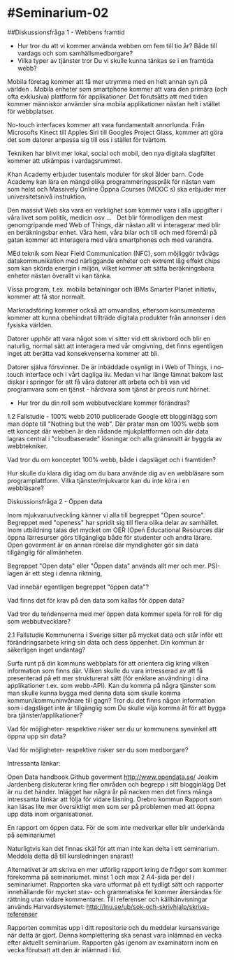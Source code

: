 #Seminarium-02
=============

##Diskussionsfråga 1 - Webbens framtid

* Hur tror du att vi kommer använda webben om fem till tio år? Både till vardags och som samhällsmedborgare?
* Vilka typer av tjänster tror Du vi skulle kunna tänkas se i en framtida webb?

Mobila företag kommer att få mer utrymme med en helt annan syn på världen . Mobila enheter som smartphone kommer att 
vara den primära (och ofta exklusiva) plattform för applikationer. Det förutsätts att med tiden kommer människor 
använder sina mobila applikationer nästan helt i stället för webbplatser.

No-touch interfaces kommer att vara fundamentalt annorlunda. Från Microsofts Kinect till Apples Siri till Googles 
Project Glass, kommer att göra det som datorer anpassa sig till oss i stället för tvärtom.

Tekniken har blivit mer lokal, social och mobil, den nya digitala slagfältet kommer att utkämpas i vardagsrummet.

Khan Academy erbjuder tusentals moduler för skol ålder barn. Code Academy kan lära en mängd olika programmeringsspråk 
för nästan vem som helst och Massively Online Öppna Courses (MOOC s) ska erbjuder mer universitetsnivå instruktion.

Den massivt Web ska vara en verklighet som kommer vara i alla uppgifter i våra livet som politik, medicin osv ...
 
Det blir förmodligen den mest genomgripande med Web of Things, där nästan allt vi interagerar med blir en beräkningsbar 
enhet. Våra hem, våra bilar och till och med föremål på gatan kommer att interagera med våra smartphones och med 
varandra.

MEd teknik som Near Field Communication (NFC), som möjliggör tvåvägs datakommunikation med närliggande enheter och 
extremt låg effekt chips som kan skörda energin i miljön, vilket kommer att sätta beräkningsbara enheter nästan 
överallt vi kan tänka.

Vissa program, t.ex. mobila betalningar och IBMs Smarter Planet initiativ, kommer att få stor normalt.

Marknadsföring kommer också att omvandlas, eftersom konsumenterna kommer att kunna obehindrat tillträde digitala 
produkter från annonser i den fysiska världen.

Datorer upphör att vara något som vi sitter vid ett skrivbord och blir en naturlig, normal sätt att interagera med 
vår omgivning, det finns egentligen inget att berätta vad konsekvenserna kommer att bli.

Datorer själva försvinner. De är inbäddade osynligt in i Web of Things, i no-touch interface och i vårt dagliga liv. 
Medan vi har länge lämnat bakom last diskar i springor för att få våra datorer att arbeta och bli van vid 
programvara som en tjänst - hårdvara som tjänst är precis runt hörnet.


* Hur tror du din roll som webbutvecklare kommer förändras?

1.2 Fallstudie - 100% webb
2010 publicerade Google ett blogginlägg som man döpte till "Nothing but the web". Där pratar man om 100% webb som ett koncept där webben är den rådande mjukplattformen och där data lagras central i "cloudbaserade" lösningar och alla gränsnsitt är byggda av webbtekniker.

Vad tror du om konceptet 100% webb, både i dagsläget och i framtiden?

Hur skulle du klara dig idag om du bara använde dig av en webbläsare som programplattform. Vilka tjänster/mjukvaror kan du inte köra i en webbläsare?

Diskussionsfråga 2 - Öppen data

Inom mjukvaruutveckling känner vi alla till begreppet "Open source". Begreppet med "openess" har spridit sig till flera olika delar av samhället. Inom utbildning talas det mycket om OER (Open Educational Resources där öppna lärresurser görs tillgängliga både för studenter och andra lärare. Open goverment är en annan rörelse där myndigheter gör sin data tillgänglig för allmänheten.

Begreppet "Open data" eller "Öppen data" används allt mer och mer. PSI-lagen är ett steg i denna riktning,

Vad innebär egentligen begreppet "öppen data"?

Vad finns det för krav på den data som kallas för öppen data?

Vad tror du tendenserna med mer öppen data kommer spela för roll för dig som webbutvecklare?

2.1 Fallstudie
Kommunerna i Sverige sitter på mycket data och står inför ett förändringsarbete kring sin data och dess öppenhet. Din kommun är säkerligen inget undantag?

Surfa runt på din kommuns webbplats för att orientera dig kring vilken information som finns där. Vilken skulle du vara intresserad av att få presenterad på ett mer strukturerat sätt (för enklare användning i dina applikationer t.ex. som webb-API). Kan du komma på några tjänster som man skulle kunna bygga med denna data som skulle komma kommun/kommuninvånare till gagn? Tror du det finns någon information som i dagsläget inte är tillgänglig som Du skulle vilja komma åt för att bygga bra tjänster/applikationer?

Vad för möjligheter- respektive risker ser du ur kommunens synvinkel att öppna upp sin data?

Vad för möjligheter- respektive risker ser du som medborgare?

Intressanta länkar:

Open Data handbook
Github goverment
http://www.opendata.se/
Joakim Jardenberg diskuterar kring fler områden och begrepp i sitt blogginlägg Det är nu det händer. Inlägget har några år på nacken men det finns många intressanta länkar att följa för vidare läsning.
Örebro kommun
Rapport som kan läsas lite mer översiktligt men som ser på problemen med att öppna upp data inom organisationer.

En rapport om öppen data.
För de som inte medverkar eller blir underkända på seminariumet

Naturligtvis kan det finnas skäl för att man inte kan delta i ett seminarium. Meddela detta då till kursledningen snarast!

Alternativet är att skriva en mer utförlig rapport kring de frågor som kommer förekomma på seminariumet. minst 1 och max 2 A4-sida per del i seminariumet. Rapporten ska vara utformat på ett tydligt sätt och rapporter innehållande för mycket stav- och grammatiska fel kommer återsändas för rättning utan vidare kommentarer. Till referenser och källhänvisningar används Harvardsystemet: http://lnu.se/ub/sok-och-skrivhjalp/skriva-referenser

Rapporten commitas upp i ditt repositorie och du meddelar kursansvarige när detta är gjort. Denna komplettering ska senast vara inlämnad en vecka efter aktuellt seminarium. Rapporten gås igenom av examinatorn inom en vecka förutsatt att den är inlämnad i tid.
